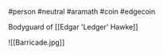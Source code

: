 #person #neutral #aramath #coin #edgecoin

Bodyguard of [[Edgar 'Ledger' Hawke]]

![[Barricade.jpg]]